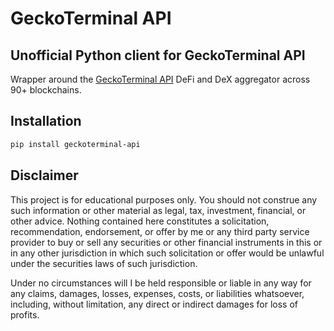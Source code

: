 # GeckoTerminal API

## Unofficial Python client for GeckoTerminal API

Wrapper around the [GeckoTerminal API](https://www.geckoterminal.com) DeFi and DeX
aggregator across 90+ blockchains.

## Installation

```bash
pip install geckoterminal-api
```

## Disclaimer

This project is for educational purposes only. You should not construe any such
information or other material as legal, tax, investment, financial, or other advice. 
Nothing contained here constitutes a solicitation, recommendation, endorsement, or 
offer by me or any third party service provider to buy or sell any securities or other
financial instruments in this or in any other jurisdiction in which such solicitation or 
offer would be unlawful under the securities laws of such jurisdiction.

Under no circumstances will I be held responsible or liable in any way for any claims,
damages, losses, expenses, costs, or liabilities whatsoever, including, without 
limitation, any direct or indirect damages for loss of profits.
